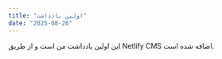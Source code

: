 ```yaml
---
title: "اولین یادداشت"
date: "2025-08-26"
---
```


این اولین یادداشت من است و از طریق Netlify CMS اضافه شده است.
